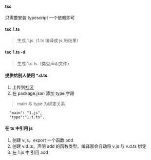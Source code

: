 #### tsc
只需要安装 typescript 一个依赖即可

#### tsc 1.ts
> 生成 1.js（1.ts 编译成 js 的结果）

#### tsc 1.ts -d
> 生成 1.d.ts（类型声明文件）

#### 提供给别人使用 *.d.ts
1. 上传到[社区](https://github.com/DefinitelyTyped/DefinitelyTyped)
2. 在 package.json 添加 type 字段
> main 与 type 为绑定关系
```
  "main": "1.js",
  "type":"1.t.ts",
```

#### 在 ts 中引用 js
1. 创建 v.js，export 一个函数 add
2. 创建 v.d.ts，声明 add 的函数类型。编译器会自动将 v.js 与 v.d.ts 绑定
3. 在 1.js 中 引用 add